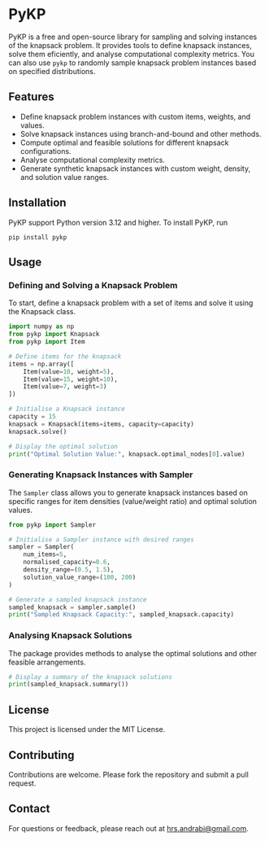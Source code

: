 # PyKP

PyKP is a free and open-source library for sampling and solving instances of the knapsack problem. It provides tools to define knapsack instances, solve them eficiently, and analyse computational complexity metrics. You can also use `pykp` to randomly sample knapsack problem instances based on specified distributions.

## Features

- Define knapsack problem instances with custom items, weights, and values.
- Solve knapsack instances using branch-and-bound and other methods.
- Compute optimal and feasible solutions for different knapsack configurations.
- Analyse computational complexity metrics.
- Generate synthetic knapsack instances with custom weight, density, and solution value ranges.

## Installation

PyKP support Python version 3.12 and higher. To install PyKP, run

```
pip install pykp
```

## Usage

### Defining and Solving a Knapsack Problem

To start, define a knapsack problem with a set of items and solve it using the Knapsack class.

```python
import numpy as np
from pykp import Knapsack
from pykp import Item

# Define items for the knapsack
items = np.array([
    Item(value=10, weight=5),
    Item(value=15, weight=10),
    Item(value=7, weight=3)
])

# Initialise a Knapsack instance
capacity = 15
knapsack = Knapsack(items=items, capacity=capacity)
knapsack.solve()

# Display the optimal solution
print("Optimal Solution Value:", knapsack.optimal_nodes[0].value)
```

### Generating Knapsack Instances with Sampler

The `Sampler` class allows you to generate knapsack instances based on specific ranges for item densities (value/weight ratio) and optimal solution values.

```python
from pykp import Sampler

# Initialise a Sampler instance with desired ranges
sampler = Sampler(
    num_items=5,
    normalised_capacity=0.6,
    density_range=(0.5, 1.5),
    solution_value_range=(100, 200)
)

# Generate a sampled knapsack instance
sampled_knapsack = sampler.sample()
print("Sampled Knapsack Capacity:", sampled_knapsack.capacity)
```

### Analysing Knapsack Solutions

The package provides methods to analyse the optimal solutions and other feasible arrangements.

```python
# Display a summary of the knapsack solutions
print(sampled_knapsack.summary())
```

## License

This project is licensed under the MIT License.

## Contributing

Contributions are welcome. Please fork the repository and submit a pull request.

## Contact

For questions or feedback, please reach out at hrs.andrabi@gmail.com.
